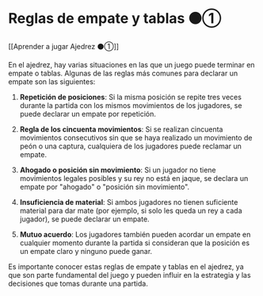 # Reglas de empate y tablas ⚫①

[[Aprender a jugar Ajedrez ⚫①]]

En el ajedrez, hay varias situaciones en las que un juego puede terminar en empate o tablas. Algunas de las reglas más comunes para declarar un empate son las siguientes:

1. **Repetición de posiciones**: Si la misma posición se repite tres veces durante la partida con los mismos movimientos de los jugadores, se puede declarar un empate por repetición.
  
2. **Regla de los cincuenta movimientos**: Si se realizan cincuenta movimientos consecutivos sin que se haya realizado un movimiento de peón o una captura, cualquiera de los jugadores puede reclamar un empate.

3. **Ahogado o posición sin movimiento**: Si un jugador no tiene movimientos legales posibles y su rey no está en jaque, se declara un empate por "ahogado" o "posición sin movimiento".

4. **Insuficiencia de material**: Si ambos jugadores no tienen suficiente material para dar mate (por ejemplo, si solo les queda un rey a cada jugador), se puede declarar un empate.

5. **Mutuo acuerdo**: Los jugadores también pueden acordar un empate en cualquier momento durante la partida si consideran que la posición es un empate claro y ninguno puede ganar.

Es importante conocer estas reglas de empate y tablas en el ajedrez, ya que son parte fundamental del juego y pueden influir en la estrategia y las decisiones que tomas durante una partida.
